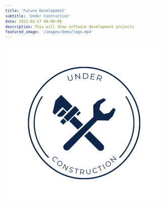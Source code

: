 ```yaml
---
title: 'Future Development'
subtitle: 'Under Contruction'
date: 2022-02-27 00:00:00
description: This will show software development projects
featured_image: '/images/demo/logo.mp4'
---
```

![](/images/demo/Under-C.png)
